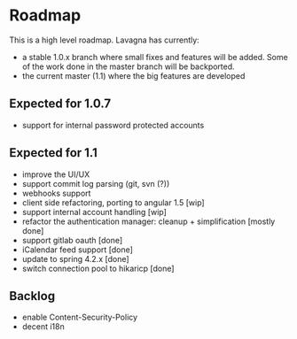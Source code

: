 # Roadmap

This is a high level roadmap. Lavagna has currently:

 - a stable 1.0.x branch where small fixes and features will be added. Some of the work done in the master branch will be backported.
 - the current master (1.1) where the big features are developed
  
## Expected for 1.0.7

 - support for internal password protected accounts

## Expected for 1.1 

 - improve the UI/UX
 - support commit log parsing (git, svn (?))
 - webhooks support
 - client side refactoring, porting to angular 1.5 [wip]
 - support internal account handling [wip]
 - refactor the authentication manager: cleanup + simplification [mostly done]
 - support gitlab oauth [done]
 - iCalendar feed support [done]
 - update to spring 4.2.x [done]
 - switch connection pool to hikaricp [done]
 
## Backlog

 - enable Content-Security-Policy
 - decent i18n